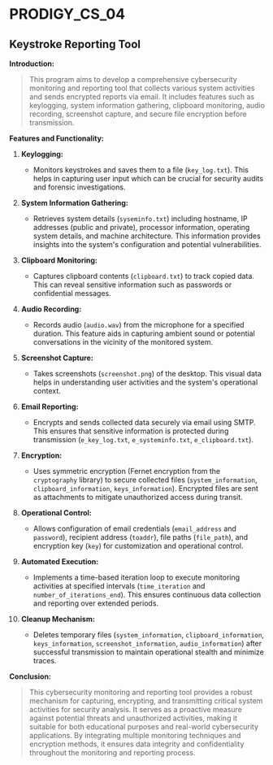 # PRODIGY_CS_04

## Keystroke Reporting Tool

**Introduction:**
>This program aims to develop a comprehensive cybersecurity monitoring and reporting tool that collects various system activities and sends encrypted reports via email. It includes features such as keylogging, system information gathering, clipboard monitoring, audio recording, screenshot capture, and secure file encryption before transmission.

**Features and Functionality:**

1. **Keylogging:**
   - Monitors keystrokes and saves them to a file (`key_log.txt`). This helps in capturing user input which can be crucial for security audits and forensic investigations.

2. **System Information Gathering:**
   - Retrieves system details (`syseminfo.txt`) including hostname, IP addresses (public and private), processor information, operating system details, and machine architecture. This information provides insights into the system's configuration and potential vulnerabilities.

3. **Clipboard Monitoring:**
   - Captures clipboard contents (`clipboard.txt`) to track copied data. This can reveal sensitive information such as passwords or confidential messages.

4. **Audio Recording:**
   - Records audio (`audio.wav`) from the microphone for a specified duration. This feature aids in capturing ambient sound or potential conversations in the vicinity of the monitored system.

5. **Screenshot Capture:**
   - Takes screenshots (`screenshot.png`) of the desktop. This visual data helps in understanding user activities and the system's operational context.

6. **Email Reporting:**
   - Encrypts and sends collected data securely via email using SMTP. This ensures that sensitive information is protected during transmission (`e_key_log.txt`, `e_systeminfo.txt`, `e_clipboard.txt`).

7. **Encryption:**
   - Uses symmetric encryption (Fernet encryption from the `cryptography` library) to secure collected files (`system_information`, `clipboard_information`, `keys_information`). Encrypted files are sent as attachments to mitigate unauthorized access during transit.

8. **Operational Control:**
   - Allows configuration of email credentials (`email_address` and `password`), recipient address (`toaddr`), file paths (`file_path`), and encryption key (`key`) for customization and operational control.

9. **Automated Execution:**
   - Implements a time-based iteration loop to execute monitoring activities at specified intervals (`time_iteration` and `number_of_iterations_end`). This ensures continuous data collection and reporting over extended periods.

10. **Cleanup Mechanism:**
    - Deletes temporary files (`system_information`, `clipboard_information`, `keys_information`, `screenshot_information`, `audio_information`) after successful transmission to maintain operational stealth and minimize traces.

**Conclusion:**
>This cybersecurity monitoring and reporting tool provides a robust mechanism for capturing, encrypting, and transmitting critical system activities for security analysis.
>It serves as a proactive measure against potential threats and unauthorized activities, making it suitable for both educational purposes and real-world cybersecurity applications. By integrating multiple monitoring techniques and encryption methods, it ensures data integrity and confidentiality throughout the monitoring and reporting process.
